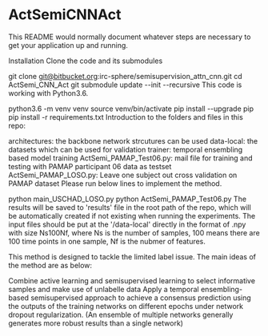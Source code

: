 # ActSemiCNNAct
This README would normally document whatever steps are necessary to get your application up and running.

Installation Clone the code and its submodules

git clone git@bitbucket.org:irc-sphere/semisupervision_attn_cnn.git
cd ActSemi_CNN_Act
git submodule update --init --recursive
This code is working with Python3.6.

python3.6 -m venv venv
source venv/bin/activate
pip install --upgrade pip
pip install -r requirements.txt
Introduction to the folders and files in this repo:

architectures: the backbone network strcutures can be used
data-local: the datasets which can be used for validation
trainer: temporal ensembling based model training
ActSemi_PAMAP_Test06.py: mail file for training and testing with PAMAP participant 06 data as testset
ActSemi_PAMAP_LOSO.py: Leave one subject out cross validation on PAMAP dataset
Please run below lines to implement the method.

python main_USCHAD_LOSO.py
python ActSemi_PAMAP_Test06.py The results will be saved to 'results' file in the root path of the repo, which will be automatically created if not existing when running the experiments.
The input files should be put at the '/data-local' directly in the format of .npy with size Ns100Nf, where Ns is the number of samples, 100 means there are 100 time points in one sample, Nf is the nubmer of features.

This method is designed to tackle the limited label issue. The main ideas of the method are as below:

Combine active learning and semisupervised learning to select informative samples and make use of unlabelle data
Apply a temporal ensembling-based semisupervised approach to achieve a consensus prediction using the outputs of the training networks on different epochs under network dropout regularization. (An ensemble of multiple networks generally generates more robust results than a single network)
